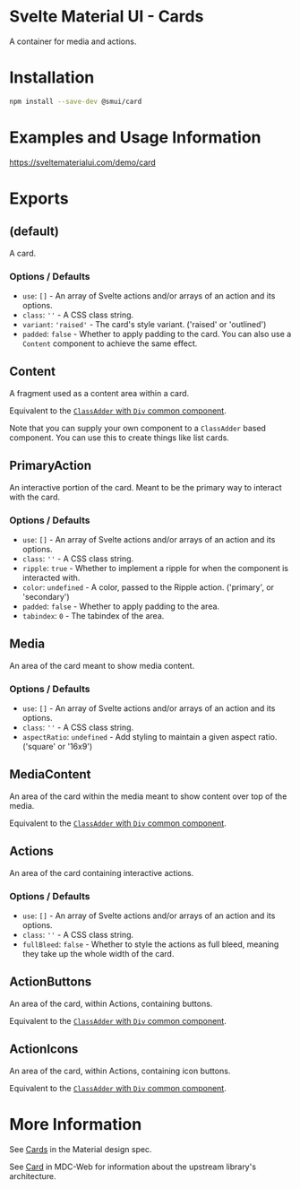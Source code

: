 # Svelte Material UI - Cards

A container for media and actions.

# Installation

```sh
npm install --save-dev @smui/card
```

# Examples and Usage Information

https://sveltematerialui.com/demo/card

# Exports

## (default)

A card.

### Options / Defaults

- `use`: `[]` - An array of Svelte actions and/or arrays of an action and its options.
- `class`: `''` - A CSS class string.
- `variant`: `'raised'` - The card's style variant. ('raised' or 'outlined')
- `padded`: `false` - Whether to apply padding to the card. You can also use a `Content` component to achieve the same effect.

## Content

A fragment used as a content area within a card.

Equivalent to the [`ClassAdder` with `Div` common component](/packages/common/README.md#classaddersvelte).

Note that you can supply your own component to a `ClassAdder` based component. You can use this to create things like list cards.

## PrimaryAction

An interactive portion of the card. Meant to be the primary way to interact with the card.

### Options / Defaults

- `use`: `[]` - An array of Svelte actions and/or arrays of an action and its options.
- `class`: `''` - A CSS class string.
- `ripple`: `true` - Whether to implement a ripple for when the component is interacted with.
- `color`: `undefined` - A color, passed to the Ripple action. ('primary', or 'secondary')
- `padded`: `false` - Whether to apply padding to the area.
- `tabindex`: `0` - The tabindex of the area.

## Media

An area of the card meant to show media content.

### Options / Defaults

- `use`: `[]` - An array of Svelte actions and/or arrays of an action and its options.
- `class`: `''` - A CSS class string.
- `aspectRatio`: `undefined` - Add styling to maintain a given aspect ratio. ('square' or '16x9')

## MediaContent

An area of the card within the media meant to show content over top of the media.

Equivalent to the [`ClassAdder` with `Div` common component](/packages/common/README.md#classaddersvelte).

## Actions

An area of the card containing interactive actions.

### Options / Defaults

- `use`: `[]` - An array of Svelte actions and/or arrays of an action and its options.
- `class`: `''` - A CSS class string.
- `fullBleed`: `false` - Whether to style the actions as full bleed, meaning they take up the whole width of the card.

## ActionButtons

An area of the card, within Actions, containing buttons.

Equivalent to the [`ClassAdder` with `Div` common component](/packages/common/README.md#classaddersvelte).

## ActionIcons

An area of the card, within Actions, containing icon buttons.

Equivalent to the [`ClassAdder` with `Div` common component](/packages/common/README.md#classaddersvelte).

# More Information

See [Cards](https://material.io/components/cards) in the Material design spec.

See [Card](https://github.com/material-components/material-components-web/tree/v14.0.0/packages/mdc-card) in MDC-Web for information about the upstream library's architecture.
